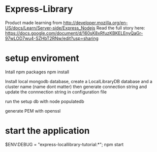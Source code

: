 # Express-Library
Product made learning from http://developer.mozilla.org/en-US/docs/Learn/Server-side/Express_Nodejs
Read the full story here: https://docs.google.com/document/d/160sK8xRfuzKBKELEnyQaGr-97wLOD7wu4-SZHbT2RNw/edit?usp=sharing

# setup enviroment
Intall npm packages npm install

Install local mongodb database, create a LocalLibraryDB database and a cluster name (name dont matter) then generate connection string and update the connnection string in configuration file

run the setup db with node populatedb 

generate PEM with openssl

# start the application
$ENV:DEBUG = "express-locallibrary-tutorial:*"; npm start


